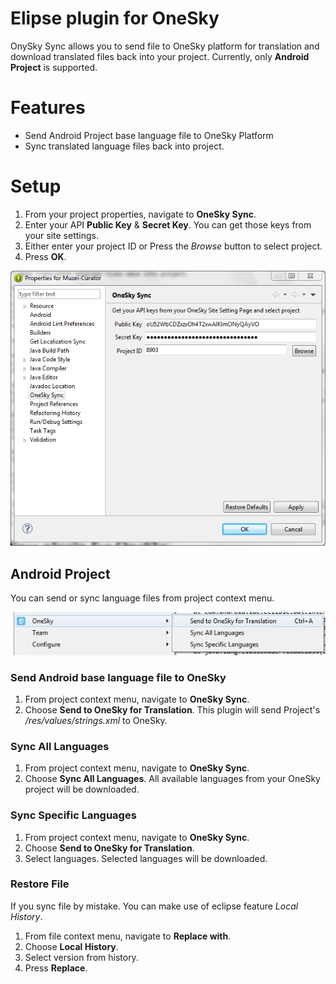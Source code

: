 Elipse plugin for OneSky
=========================
OnySky Sync allows you to send file to OneSky platform for translation and download translated files back into your project. Currently, only **Android Project** is supported.

Features
========
* Send Android Project base language file to OneSky Platform
* Sync translated language files back into project.

Setup
======
1. From your project properties, navigate to **OneSky Sync**. 
2. Enter your API **Public Key** & **Secret Key**. You can get those keys from your site settings.
3. Either enter your project ID or Press the *Browse* button to select project.
4. Press **OK**.  

![Project Properties](/md_imgs/project_properties.png)

Android Project
----------------
You can send or sync language files from project context menu.

![Project Context Menu](/md_imgs/project_context_menu.png)

### Send Android base language file to OneSky
1. From project context menu, navigate to **OneSky Sync**.
2. Choose **Send to OneSky for Translation**. This plugin will send Project's */res/values/strings.xml* to OneSky.

### Sync All Languages
1. From project context menu, navigate to **OneSky Sync**.
2. Choose **Sync All Languages**. All available languages from your OneSky project will be downloaded.

### Sync Specific Languages
1. From project context menu, navigate to **OneSky Sync**.
2. Choose **Send to OneSky for Translation**. 
3. Select languages. Selected languages will be downloaded.

### Restore File
If you sync file by mistake. You can make use of eclipse feature *Local History*.

1. From file context menu, navigate to **Replace with**.
2. Choose **Local History**.
3. Select version from history.
4. Press **Replace**.


